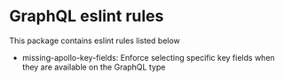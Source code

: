 # GraphQL eslint rules

This package contains eslint rules listed below

- missing-apollo-key-fields: Enforce selecting specific key fields when they are available on the GraphQL type

